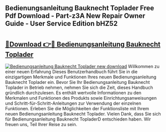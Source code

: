 ## Bedienungsanleitung Bauknecht Toplader Free Pdf Download - Part-z3A New Repair Owner Guide - User Service Edition bHZ52

# <h2><a href="http://df58h2.blite.top/?on=Bedienungsanleitung+Bauknecht+Toplader">🔗Download 👉🔴 Bedienungsanleitung Bauknecht Toplader</a></h2>

[![Bedienungsanleitung Bauknecht Toplader new download](https://i.imgur.com/lujVjoI.png)](http://df58h2.blite.top/?on=Bedienungsanleitung+Bauknecht+Toplader)
Willkommen zu einer neuen Erfahrung Dieses Benutzerhandbuch führt Sie in die einzigartigen Merkmale und Funktionen Ihres neuen Bedienungsanleitung Bauknecht Toplader ein. Bevor Sie Ihr Bedienungsanleitung Bauknecht Toplader in Betrieb nehmen, nehmen Sie sich die Zeit, dieses Handbuch gründlich durchzulesen. Es enthält wertvolle Informationen zu den Merkmalen und Funktionen des Produkts sowie Einrichtungsanweisungen und Schritt-für-Schritt-Anleitungen zur Verwendung der einzelnen Funktionen. Erleben Sie die Möglichkeiten der Funktionsliste mit Ihrem neuen Bedienungsanleitung Bauknecht Toplader. Vielen Dank, dass Sie sich für Bedienungsanleitung Bauknecht TopladerD entschieden haben. Wir freuen uns, Teil Ihrer Reise zu sein.

